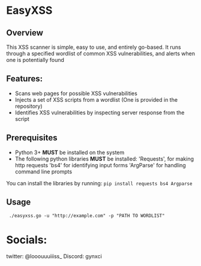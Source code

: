 



# EasyXSS 


## Overview

This XSS scanner is simple, easy to use, and entirely go-based.
It runs through a specified wordlist of common XSS vulnerabilities, and alerts when one is potentially found


## Features:
- Scans web pages for possible XSS vulnerabilities
- Injects a set of XSS scripts from a wordlist (One is provided in the repository)
- Identifies XSS vulnerabilities by inspecting server response from the script


## Prerequisites
- Python 3+ **MUST** be installed on the system
- The following python libraries **MUST** be installed:
    'Requests', for making http requests
    'bs4' for identifying input forms
    'ArgParse' for handling command line prompts
    
You can install the libraries by running:
```pip install requests bs4 Argparse```

## Usage

``` ./easyxss.go -u "http://example.com" -p "PATH TO WORDLIST"```

# Socials:

twitter: @looouuuiiiss_
Discord: gynxci